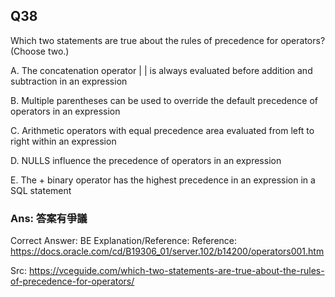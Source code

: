 ## Q38

Which two statements are true about the rules of precedence for operators? (Choose two.)

A. The concatenation operator | | is always evaluated before addition and subtraction in an expression

B. Multiple parentheses can be used to override the default precedence of operators in an expression

C. Arithmetic operators with equal precedence area evaluated from left to right within an expression

D. NULLS influence the precedence of operators in an expression

E. The + binary operator has the highest precedence in an expression in a SQL statement

### Ans: **答案有爭議**

Correct Answer: BE
Explanation/Reference:
Reference: https://docs.oracle.com/cd/B19306_01/server.102/b14200/operators001.htm

Src: https://vceguide.com/which-two-statements-are-true-about-the-rules-of-precedence-for-operators/